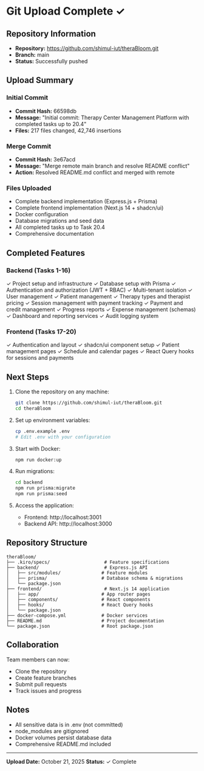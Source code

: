 # Git Upload Complete ✓

## Repository Information
- **Repository:** https://github.com/shimul-iut/theraBloom.git
- **Branch:** main
- **Status:** Successfully pushed

## Upload Summary

### Initial Commit
- **Commit Hash:** 66598db
- **Message:** "Initial commit: Therapy Center Management Platform with completed tasks up to 20.4"
- **Files:** 217 files changed, 42,746 insertions

### Merge Commit
- **Commit Hash:** 3e67acd
- **Message:** "Merge remote main branch and resolve README conflict"
- **Action:** Resolved README.md conflict and merged with remote

### Files Uploaded
- Complete backend implementation (Express.js + Prisma)
- Complete frontend implementation (Next.js 14 + shadcn/ui)
- Docker configuration
- Database migrations and seed data
- All completed tasks up to Task 20.4
- Comprehensive documentation

## Completed Features

### Backend (Tasks 1-16)
✓ Project setup and infrastructure
✓ Database setup with Prisma
✓ Authentication and authorization (JWT + RBAC)
✓ Multi-tenant isolation
✓ User management
✓ Patient management
✓ Therapy types and therapist pricing
✓ Session management with payment tracking
✓ Payment and credit management
✓ Progress reports
✓ Expense management (schemas)
✓ Dashboard and reporting services
✓ Audit logging system

### Frontend (Tasks 17-20)
✓ Authentication and layout
✓ shadcn/ui component setup
✓ Patient management pages
✓ Schedule and calendar pages
✓ React Query hooks for sessions and payments

## Next Steps

1. Clone the repository on any machine:
   ```bash
   git clone https://github.com/shimul-iut/theraBloom.git
   cd theraBloom
   ```

2. Set up environment variables:
   ```bash
   cp .env.example .env
   # Edit .env with your configuration
   ```

3. Start with Docker:
   ```bash
   npm run docker:up
   ```

4. Run migrations:
   ```bash
   cd backend
   npm run prisma:migrate
   npm run prisma:seed
   ```

5. Access the application:
   - Frontend: http://localhost:3001
   - Backend API: http://localhost:3000

## Repository Structure

```
theraBloom/
├── .kiro/specs/                    # Feature specifications
├── backend/                        # Express.js API
│   ├── src/modules/               # Feature modules
│   ├── prisma/                    # Database schema & migrations
│   └── package.json
├── frontend/                       # Next.js 14 application
│   ├── app/                       # App router pages
│   ├── components/                # React components
│   ├── hooks/                     # React Query hooks
│   └── package.json
├── docker-compose.yml             # Docker services
├── README.md                      # Project documentation
└── package.json                   # Root package.json
```

## Collaboration

Team members can now:
- Clone the repository
- Create feature branches
- Submit pull requests
- Track issues and progress

## Notes

- All sensitive data is in .env (not committed)
- node_modules are gitignored
- Docker volumes persist database data
- Comprehensive README.md included

---

**Upload Date:** October 21, 2025
**Status:** ✓ Complete
